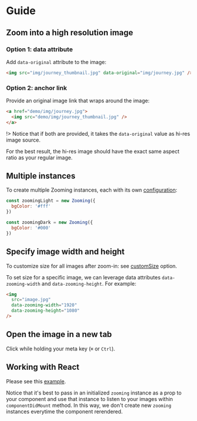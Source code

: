 # Guide

## Zoom into a high resolution image

### Option 1: data attribute

Add `data-original` attribute to the image:

```html
<img src="img/journey_thumbnail.jpg" data-original="img/journey.jpg" />
```

### Option 2: anchor link

Provide an original image link that wraps around the image:

```html
<a href="demo/img/journey.jpg">
  <img src="demo/img/journey_thumbnail.jpg" />
</a>
```

!> Notice that if both are provided, it takes the `data-original` value as hi-res image source. 

For the best result, the hi-res image should have the exact same aspect ratio as your regular image.

## Multiple instances

To create multiple Zooming instances, each with its own [configuration](/configuration):

```js
const zoomingLight = new Zooming({
  bgColor: '#fff'
})

const zoomingDark = new Zooming({
  bgColor: '#000'
})
```

## Specify image width and height

To customize size for all images after zoom-in: see [customSize](/configuration?id=customSize) option.

To set size for a specific image, we can leverage data attributes `data-zooming-width` and `data-zooming-height`. For example:

```html
<img 
  src="image.jpg"
  data-zooming-width="1920" 
  data-zooming-height="1080" 
/>
```

## Open the image in a new tab

Click while holding your meta key (`⌘` or `Ctrl`).

## Working with React

Please see this [example](https://github.com/kingdido999/atogatari/blob/master/client/src/components/ZoomableImage.js).

Notice that it's best to pass in an initialized `zooming` instance as a prop to your component and use that instance to listen to your images within `componentDidMount` method. In this way, we don't create new `zooming` instances everytime the component rerendered.
